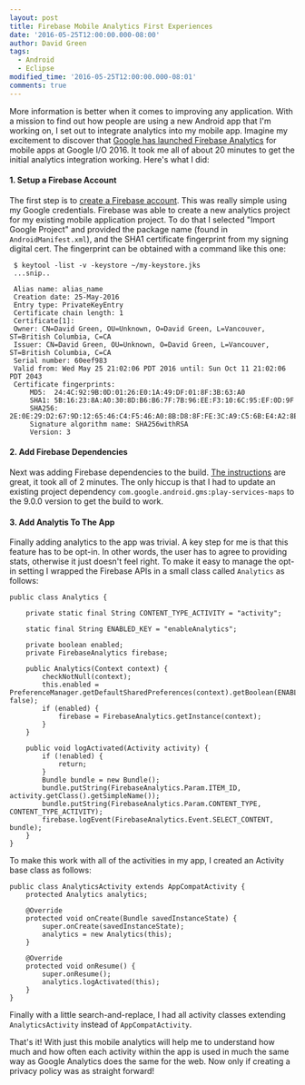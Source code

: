 ```yaml
---
layout: post
title: Firebase Mobile Analytics First Experiences
date: '2016-05-25T12:00:00.000-08:00'
author: David Green
tags:
  - Android
  - Eclipse
modified_time: '2016-05-25T12:00:00.000-08:01'
comments: true
---
```


More information is better when it comes to improving any application.  With a mission to find out how people are using a new Android app that I'm working on, I set out to integrate analytics into my mobile app.  Imagine my excitement to discover that [Google has launched Firebase Analytics](https://searchenginewatch.com/2016/05/19/google-launches-firebase-analytics-for-mobile-apps/) for mobile apps at Google I/O 2016. It took me all of about 20 minutes to get the initial analytics integration working.  Here's what I did:

#### 1. Setup a Firebase Account

The first step is to [create a Firebase account](https://firebase.google.com/).  This was really simple using my Google credentials.  Firebase was able to create a new analytics project for my existing mobile application project.  To do that I selected "Import Google Project" and provided the package name (found in `AndroidManifest.xml`), and the SHA1 certificate fingerprint from my signing digital cert.  The fingerprint can be obtained with a command like this one:

     $ keytool -list -v -keystore ~/my-keystore.jks
     ...snip..

     Alias name: alias_name
     Creation date: 25-May-2016
     Entry type: PrivateKeyEntry
     Certificate chain length: 1
     Certificate[1]:
     Owner: CN=David Green, OU=Unknown, O=David Green, L=Vancouver, ST=British Columbia, C=CA
     Issuer: CN=David Green, OU=Unknown, O=David Green, L=Vancouver, ST=British Columbia, C=CA
     Serial number: 60eef983
     Valid from: Wed May 25 21:02:06 PDT 2016 until: Sun Oct 11 21:02:06 PDT 2043
     Certificate fingerprints:
     	 MD5:  24:4C:92:9B:0D:01:26:E0:1A:49:DF:01:8F:3B:63:A0
     	 SHA1: 5B:16:23:8A:A0:30:8D:B6:B6:7F:7B:96:EE:F3:10:6C:95:EF:0D:9F
     	 SHA256: 2E:0E:29:D2:67:9D:12:65:46:C4:F5:46:A0:8B:D8:8F:FE:3C:A9:C5:6B:E4:A2:8E:FA:01:18:3E:6A:82:AE:37
     	 Signature algorithm name: SHA256withRSA
     	 Version: 3

#### 2. Add Firebase Dependencies

Next was adding Firebase dependencies to the build.  [The instructions](https://firebase.google.com/docs/android/setup#add_the_sdk) are great, it took all of 2 minutes.  The only hiccup is that I had to update an existing project dependency `com.google.android.gms:play-services-maps` to the 9.0.0 version to get the build to work.

#### 3. Add Analytis To The App

Finally adding analytics to the app was trivial.  A key step for me is that this feature has to be opt-in.  In other words, the user has to agree to providing stats, otherwise it just doesn't feel right.  To make it easy to manage the opt-in setting I wrapped the Firebase APIs in a small class called `Analytics` as follows:

    public class Analytics {

    	private static final String CONTENT_TYPE_ACTIVITY = "activity";

    	static final String ENABLED_KEY = "enableAnalytics";

    	private boolean enabled;
    	private FirebaseAnalytics firebase;

    	public Analytics(Context context) {
    		checkNotNull(context);
    		this.enabled = PreferenceManager.getDefaultSharedPreferences(context).getBoolean(ENABLED_KEY, false);
    		if (enabled) {
    			firebase = FirebaseAnalytics.getInstance(context);
    		}
    	}

    	public void logActivated(Activity activity) {
    		if (!enabled) {
    			return;
    		}
    		Bundle bundle = new Bundle();
    		bundle.putString(FirebaseAnalytics.Param.ITEM_ID, activity.getClass().getSimpleName());
    		bundle.putString(FirebaseAnalytics.Param.CONTENT_TYPE, CONTENT_TYPE_ACTIVITY);
    		firebase.logEvent(FirebaseAnalytics.Event.SELECT_CONTENT, bundle);
    	}
    }

To make this work with all of the activities in my app, I created an Activity base class as follows:

    public class AnalyticsActivity extends AppCompatActivity {
    	protected Analytics analytics;

    	@Override
    	protected void onCreate(Bundle savedInstanceState) {
    		super.onCreate(savedInstanceState);
    		analytics = new Analytics(this);
    	}

    	@Override
    	protected void onResume() {
    		super.onResume();
    		analytics.logActivated(this);
    	}
    }

Finally with a little search-and-replace, I had all activity classes extending `AnalyticsActivity` instead of `AppCompatActivity`.  

That's it!  With just this mobile analytics will help me to understand how much and how often each activity within the app is used in much the same way as Google Analytics does the same for the web.  Now only if creating a privacy policy was as straight forward!

